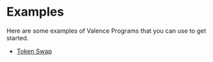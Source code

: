 # Examples

Here are some examples of Valence Programs that you can use to get started.

- [Token Swap](./token_swap.md)
